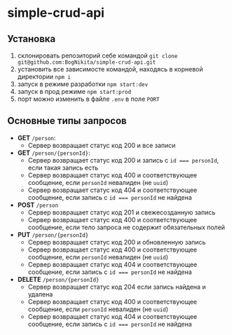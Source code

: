 # simple-crud-api

## Установка
1. склонировать репозиторий себе командой `git clone git@github.com:BogNikita/simple-crud-api.git`
2. установить все зависимосте командой, находясь в корневой директории `npm i`
3. запуск в режиме разработки `npm start:dev`
4. запуск в прод режиме `npm start:prod`
5. порт можно изменить в файле `.env` в поле `PORT`
 
## Основные типы запросов
* **GET** `/person`:
    * Сервер возвращает статус код 200 и все записи
* **GET** `/person/{personId}`:
    * Сервер возвращает статус код 200 и запись с `id === personId`, если такая запись есть
    * Сервер возвращает статус код 400 и соответствующее сообщение, если `personId` невалиден (не `uuid`) 
    * Сервер возвращает статус код 404 и соответствующее сообщение, если запись с `id === personId` не найдена 
* **POST** `/person`
    * Сервер возвращает статус код 201 и свежесозданную запись 
    * Сервер возвращает статус код 400 и соответствующее сообщение, если тело запроса не содержит обязательных полей 
* **PUT** `/person/{personId}`
    * Сервер возвращает статус код 200 и обновленную запись 
    * Сервер возвращает статус код 400 и соответствующее сообщение, если `personId` невалиден (не `uuid`) 
    * Сервер возвращает статус код 404 и соответствующее сообщение, если запись с `id === personId` не найдена 
* **DELETE** `/person/{personId}`
    * Сервер возвращает статус код 204 если запись найдена и удалена
    * Сервер возвращает статус код 400 и соответствующее сообщение, если `personId` невалиден (не `uuid`) 
    * Сервер возвращает статус код 404 и соответствующее сообщение, если запись с `id === personId` не найдена 
